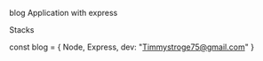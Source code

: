 blog Application with express <br/>

Stacks <br/>

const blog = {
Node,
Express,
dev: "Timmystroge75@gmail.com"
}

